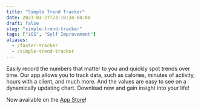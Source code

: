 ```yaml
---
title: "Simple Trend Tracker"
date: 2023-03-27T23:10:34-04:00
draft: false
slug: "simple-trend-tracker"
tags: ["iOS", "Self Improvement"]
aliases:
  - /faster-tracker
  - /simple-trend-tracker
---
```


Easily record the numbers that matter to you and quickly spot trends over time. Our app allows you to track data, such as calories, minutes of activity, hours with a client, and much more. And the values are easy to see on a dynamically updating chart. Download now and gain insight into your life!

Now available on the [App Store](https://apps.apple.com/us/app/simple-trend-tracker/id6446156353)!
